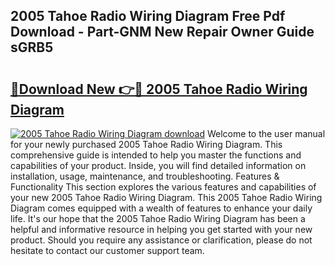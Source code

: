 ## 2005 Tahoe Radio Wiring Diagram Free Pdf Download - Part-GNM New Repair Owner Guide sGRB5

# <h2><a href="http://dfu8zij.blite.top/?on=2005+Tahoe+Radio+Wiring+Diagram">🔗Download New 👉🔴 2005 Tahoe Radio Wiring Diagram</a></h2>

[![2005 Tahoe Radio Wiring Diagram download](https://i.imgur.com/lujVjoI.png)](http://dfu8zij.blite.top/?on=2005+Tahoe+Radio+Wiring+Diagram)
Welcome to the user manual for your newly purchased 2005 Tahoe Radio Wiring Diagram. This comprehensive guide is intended to help you master the functions and capabilities of your product. Inside, you will find detailed information on installation, usage, maintenance, and troubleshooting. Features & Functionality This section explores the various features and capabilities of your new 2005 Tahoe Radio Wiring Diagram. This 2005 Tahoe Radio Wiring Diagram comes equipped with a wealth of features to enhance your daily life. It's our hope that the 2005 Tahoe Radio Wiring Diagram has been a helpful and informative resource in helping you get started with your new product. Should you require any assistance or clarification, please do not hesitate to contact our customer support team.
